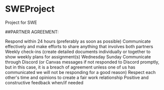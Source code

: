 # SWEProject
Project for SWE 

##PARTNER AGREEMENT: 

Respond within 24 hours (preferably as soon as possible)
Communicate effectively and make efforts to share anything that involves both partners
Weekly check-ins  (create detailed documents individually or together to show weekly plans for assignment(s)
Wednesday 
Sunday
Communicate through Discord (or Canvas messages if not responded to Discord promptly, but in this case, it is a breach of agreement unless one of us has communicated we will not be responding for a good reason)
Respect each other's time and opinions to create a fair work relationship 
Positive and constructive feedback when/if needed 
